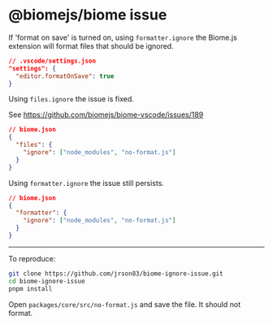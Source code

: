 # @biomejs/biome issue

If 'format on save' is turned on, using `formatter.ignore` the Biome.js extension will format files that should be ignored.

```json
// .vscode/settings.json
"settings": {
  "editor.formatOnSave": true
}
```

Using `files.ignore` the issue is fixed.

See <https://github.com/biomejs/biome-vscode/issues/189>

```json
// biome.json
{
  "files": {
    "ignore": ["node_modules", "no-format.js"]
  }
}
```

Using `formatter.ignore` the issue still persists.

```json
// biome.json
{
  "formatter": {
    "ignore": ["node_modules", "no-format.js"]
  }
}
```

---

To reproduce:

```sh
git clone https://github.com/jrson83/biome-ignore-issue.git
cd biome-ignore-issue
pnpm install
```

Open `packages/core/src/no-format.js` and save the file. It should not format.
